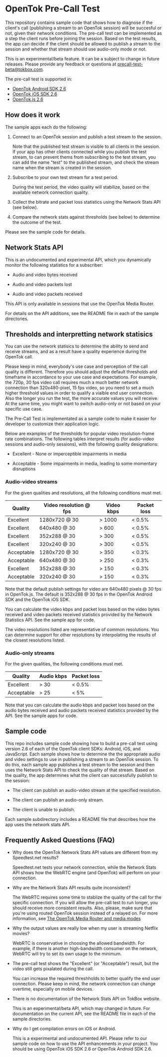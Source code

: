 OpenTok Pre-Call Test
=====================

This repository contains sample code that shows how to diagnose if the client's call (publishing
a stream to an OpenTok session) will be succesful or not, given their network conditions. The
pre-call test can be implemented as a step the client runs before joining the session. Based on the
test results, the app can decide if the client should be allowed to publish a stream to the session
and whether that stream should use audio-only mode or not.

This is an experimental/beta feature. It can be a subject to change in future releases.
Please provide any feedback or questions at precall-test-beta@tokbox.com.

The pre-call test is supported in:

*  [OpenTok Android SDK 2.6](https://tokbox.com/developer/sdks/android/)
*  [OpenTok iOS SDK 2.6](https://tokbox.com/developer/sdks/ios/)
*  [OpenTok.js 2.6](https://tokbox.com/developer/sdks/js/)

## How does it work

The sample apps each do the following:

1. Connect to an OpenTok session and publish a test stream to the session.

   Note that the published test stream is visible to all clients in the session. If your
   app has other clients connected while you publish the test stream, to can prevent
   thems from subscribing to the test stream, you can add the name "test" to the
   published stream, and check the stream name when the stream is created in the session.

2. Subscribe to your own test stream for a test period.

   During the test period, the video quality will stabilize, based on the available network
   connection quality.

3. Collect the bitrate and packet loss statistics using the Network Stats API (see below).

4. Compare the network stats against thresholds (see below) to determine the outcome of the test.

Please see the sample code for details.

## Network Stats API

This is an undocumented and experimental API, which you dynamically monitor the following statistics for a subscriber:

* Audio and video bytes received 

* Audio and video packets lost

* Audio and video packets received

This API is only available in sessions that use the OpenTok Media Router.

For details on the API additions, see the README file in each of the sample directories.

## Thresholds and interpretting network statisics

You can use the network statisics to determine the ability to send and receive streams,
and as a result have a quality experience during the OpenTok call.

Please keep in mind, everybody's use case and perception of the call quality is different.
Therefore you should adjust the default thresholds and timeframe in accordance to your use case
and expectations. For example, the 720p, 30 fps video call requires much a much better network
connection than 320x480-pixel, 15 fps video, so you need to set a much higher threshold values
in order to qualify a vialble end user connection. Also the longer you run the test, the more
accurate values you will receive. At the same time, you might want to switch audio-only or not
based on your specific use case. 

The Pre-Call Test is implementated as a sample code to make it easier 
for developer to customize their application logic.

Below are examples of the thresholds for popular video resolution-frame rate combinations.
The following tables interpret results (for audio-video sessions and audio-only sessions),
with the following quality designations:

* Excellent - None or imperceptible impairments in media

* Acceptable - Some impairments in media, leading to some momentary disruptions

### Audio-video streams

For the given qualities and resolutions, all the following conditions must met.

| Quality    | Video resolution @ fps | Video kbps  | Packet loss |
| ---------- | ---------------------- | ----------- | ----------- |
| Excellent  | 1280x720 @ 30          | > 1000      | < 0.5%      |
| Excellent  | 640x480 @ 30           | > 600       | < 0.5%      |
| Excellent  | 352x288 @ 30           | > 300       | < 0.5%      |
| Excellent  | 320x240 @ 30           | > 300       | < 0.5%      |
| Acceptable | 1280x720 @ 30          | > 350       | < 0.3%      |
| Acceptable | 640x480 @ 30           | > 250       | < 0.3%      |
| Excellent  | 352x288 @ 30           | > 150       | < 0.3%      |
| Acceptable | 320x240 @ 30           | > 150       | < 0.3%      |

Note that the default publish settings for video are 640x480 pixels @ 30 fps in OpenTok.js.
The default is 352x288 @ 30 fps in the OpenTok Android SDK and the OpenTok iOS SDK.

You can calculate the video kbps and packet loss based on the video bytes received and
video packets received statistics provided by the Network Statistics API. See the sample app
for code.

The video resolutions listed are representative of common resolutions. You can determine support for
other resolutions by interpolating the results of the closest resolutions listed.

### Audio-only streams

For the given qualities, the following conditions must met.

| Quality    | Audio kbps | Packet loss |
| ---------- | ---------- | ----------- |
| Excellent  | > 30       | < 0.5%      |
| Acceptable | > 25       | < 5%        |

Note that you can calculate the audio kbps and packet loss based on the audio bytes received
and audio packets received statistics provided by the API. See the sample apps for code.

## Sample code

This repo includes sample code showing how to build a pre-call test using version 2.6 of each of
the OpenTok client SDKs: Android, iOS, and JavaScript. Each sample shows how to determine the
the appropriate audio and video settings to use in publishing a stream to an OpenTok session. To do
this, each sample app publishes a test stream to the session and then uses the Network Stats API to
check the quality of that stream. Based on the quality, the app determines what the client can
successfully publish to the session:

* The client can publish an audio-video stream at the specified resolution.

* The client can publish an audio-only stream.

* The client is unable to publish.

Each sample subdirectory includes a README file that describes how the app uses the network
stats API.

## Frequently Asked Questions (FAQ)

* Why does the OpenTok Network Stats API values are different from my Speedtest.net results?

  Speedtest.net tests your network connection, while the Network Stats API shows how
  the WebRTC engine (and OpenTok) will perform on your connection. 

* Why are the Network Stats API results quite inconsistent?

  The WebRTC requires some time to stablize the quality of the call for the specific
  connection. If you will allow the pre-call test to run longer, you should receive
  more consistent results. Also, please, make sure that you're using routed OpenTok session
  instead of a relayed on. For more information, see [The OpenTok Media Router and media
  modes](https://tokbox.com/developer/guides/create-session/#media-mode)

* Why the output values are really low when my user is streaming Netflix movies?

  WebRTC is conservative in choosing the allowed bandwidth. For example, 
  if there is another high-bandwidth consumer on the network, WebRTC will 
  try to set its own usage to the minimum.

* The pre-call test shows the "Excellent" (or "Acceptable") result, but the video still gets
  pixalated during the call.

  You can increase the required threshholds to better qualify the end user connection.
  Please keep in mind, the network connection can change overtime, especially on mobile devices.

* There is no documentation of the Network Stats API on TokBox website.

  This is an experimental/beta API, which may changed in future. For documentation on the current
  API, see the README file in each of the sample directories.

* Why do I get compilation errors on iOS or Android.

  This is a experimental and undocumented API. Please refer to our sample code on how to use
  the API enhancements in your project. You should be using OpenTok iOS SDK 2.6 or
  OpenTok Android SDK 2.6.
